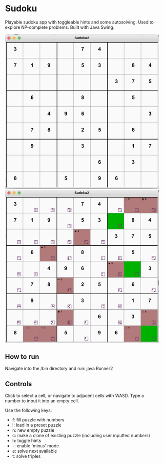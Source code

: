 # Sudoku
Playable sudoku app with toggleable hints and some autosolving. Used to explore NP-complete problems.
Built with Java Swing.

![Screenshot of app with hints off](https://github.com/djlalo08/sudoku/blob/main/Screen%20Shot%202023-07-21%20at%2012.08.26%20PM.png?raw=true)
![Screenshot of app with hints on](https://github.com/djlalo08/sudoku/blob/main/Screen%20Shot%202023-07-21%20at%2012.07.48%20PM.png?raw=true)
## How to run

Navigate into the /bin directory and run: java Runner2

## Controls

Click to select a cell, or navigate to adjacent cells with WASD.
Type a number to input it into an empty cell.

Use the following keys:
- f: fill puzzle with numbers
- l: load in a preset puzzle
- n: new empty puzzle
- c: make a clone of existing puzzle (including user inputted numbers)
- h: toggle hints
- -: enable 'minus' mode
- e: solve next available
- t: solve triples
